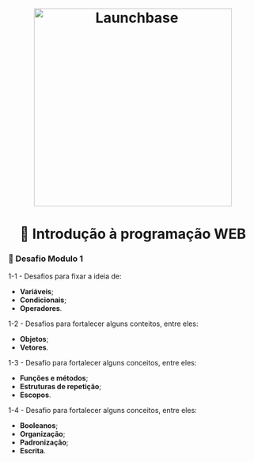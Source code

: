 <h1 align="center">
    <img alt="Launchbase" src="https://storage.googleapis.com/golden-wind/bootcamp-launchbase/logo.png" width="400px" />
</h1>


<h1 align="center">🎯 Introdução à programação WEB</h1>


### 🚀 Desafio Modulo 1

1-1 - Desafios para fixar a ideia de:
- __Variáveis__;
- __Condicionais__;
- __Operadores__.


1-2 - Desafios para fortalecer alguns conteitos, entre eles:
- __Objetos__;
- __Vetores__.

1-3 - Desafio para fortalecer alguns conceitos, entre eles:
- __Funções e métodos__;
- __Estruturas de repetição__;
- __Escopos__.

1-4 - Desafio para fortalecer alguns conceitos, entre eles:
- __Booleanos__;
- __Organização__;
- __Padronização__;
- __Escrita__.